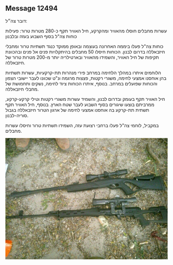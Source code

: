 ## Message 12494

דובר צה״ל:

עשרות מחבלים חוסלו מהאוויר ומהקרקע, חיל האוויר תקף כ-280 מטרות טרור: פעילות כוחות צה"ל בסוף השבוע בעזה ובלבנון

כוחות צה"ל פעלו ביממה האחרונה בעוצמה ובאופן ממוקד כנגד תשתיות טרור ומחבלי חיזבאללה בדרום לבנון. 
הכוחות חיסלו 50 מחבלים בהיתקלויות פנים אל פנים ובהכוונת תקיפות של חיל האוויר, והשמידו מהאוויר ובארטילריה יותר מ-200 מטרות טרור של חיזבאללה.

הלוחמים איתרו במהלך הלחימה במרחב פירי מנהרות תת-קרקעיות, עשרות תשתיות בהן אוחסנו אמצעי לחימה, משגרי רקטות, פצצות מרגמה ונ"ט שכוונו לעבר יישובי הצפון והכוחות שפועלים במרחב. 
בנוסף, איתרו הכוחות ציוד לחימה, נשקים ותחמושת של מחבלי חיזבאללה.

חיל האוויר תקף בעומק ובדרום לבנון, והשמיד עשרות משגרי רקטות וטילי קרקע-קרקע, ממרביתם בוצעו שיגורים בסוף השבוע לעבר שטח הארץ.
בנוסף, חיל האוויר תקף תשתית תת-קרקע בה אוחסנו אמצעי לחימה של ארגון הטרור חיזבאללה בגבול סוריה-לבנון.

במקביל, לוחמי צה"ל פעלו ברחבי רצועת עזה, השמידו תשתיות טרור וחיסלו עשרות מחבלים.

![Photo](12494/12494_photo.jpg)
